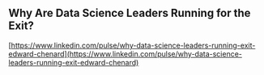 ## Why Are Data Science Leaders Running for the Exit?
  
  [https://www.linkedin.com/pulse/why-data-science-leaders-running-exit-edward-chenard](https://www.linkedin.com/pulse/why-data-science-leaders-running-exit-edward-chenard)